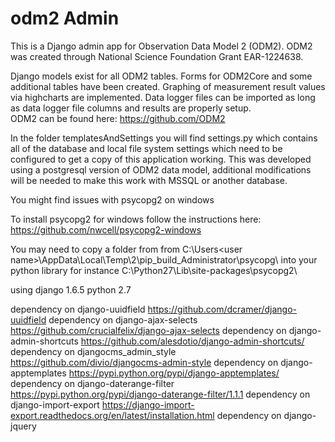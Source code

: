 
# odm2 Admin
This is a Django admin app for Observation Data Model 2 (ODM2). ODM2 was created through National Science Foundation Grant EAR-1224638.

Django models exist for all ODM2 tables. Forms for ODM2Core and some additional tables have been created. Graphing of measurement result values via highcharts are implemented. Data logger files can be imported as long as data logger file columns and results are properly setup.   
ODM2 can be found here: https://github.com/ODM2

In the folder templatesAndSettings you will find settings.py which contains all of the database and local file system settings which need to be configured to get a copy of this application working. This was developed using a postgresql version of ODM2 data model, additional modifications will be needed to make this work with MSSQL or another database. 

You might find issues with psycopg2 on windows 

To install psycopg2 for windows follow the instructions here:  
https://github.com/nwcell/psycopg2-windows

You may need to copy a folder from from C:\Users\<user name>\AppData\Local\Temp\2\pip_build_Administrator\psycopg\ into your python library for instance C:\Python27\Lib\site-packages\psycopg2\ 

using django 1.6.5
python 2.7

dependency on django-uuidfield https://github.com/dcramer/django-uuidfield
dependency on django-ajax-selects https://github.com/crucialfelix/django-ajax-selects
dependency on django-admin-shortcuts https://github.com/alesdotio/django-admin-shortcuts/
dependency on djangocms_admin_style https://github.com/divio/djangocms-admin-style
dependency on django-apptemplates https://pypi.python.org/pypi/django-apptemplates/
dependency on django-daterange-filter https://pypi.python.org/pypi/django-daterange-filter/1.1.1
dependency on django-import-export https://django-import-export.readthedocs.org/en/latest/installation.html
dependency on django-jquery 
